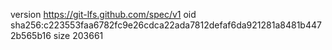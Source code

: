 version https://git-lfs.github.com/spec/v1
oid sha256:c223553faa6782fc9e26cdca22ada7812defaf6da921281a8481b4472b565b16
size 203661
